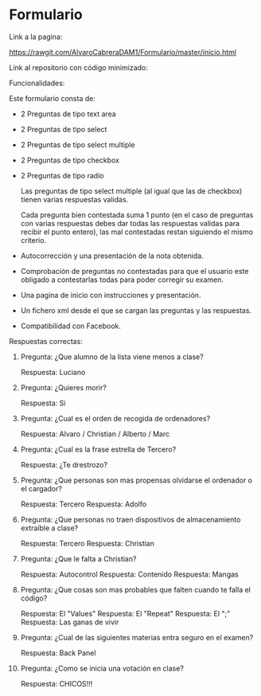 # Formulario

Link a la pagina: 

https://rawgit.com/AlvaroCabreraDAM1/Formulario/master/inicio.html

Link al repositorio con código minimizado:



Funcionalidades:

Este formulario consta de: 

- 2 Preguntas de tipo text area 
- 2 Preguntas de tipo select 
- 2 Preguntas de tipo select multiple 
- 2 Preguntas de tipo checkbox 
- 2 Preguntas de tipo radio 

  Las preguntas de tipo select multiple (al igual que las de checkbox) tienen varias respuestas validas. 

  Cada pregunta bien contestada suma 1 punto (en el caso de preguntas con varias respuestas debes dar todas las respuestas validas para
  recibir el punto entero), las mal contestadas restan siguiendo el mismo criterio.

- Autocorrección y una presentación de la nota obtenida.

- Comprobación de preguntas no contestadas para que el usuario este obligado a contestarlas todas para poder corregir su examen.

- Una pagina de inicio con instrucciones y presentación.

- Un fichero xml desde el que se cargan las preguntas y las respuestas.

- Compatibilidad con Facebook.

Respuestas correctas:

  1. Pregunta: ¿Que alumno de la lista viene menos a clase?
  
     Respuesta: Luciano

  2. Pregunta: ¿Quieres morir?
  
     Respuesta: Si

  3. Pregunta: ¿Cual es el orden de recogida de ordenadores?
  
     Respuesta: Alvaro / Christian / Alberto / Marc

  4. Pregunta: ¿Cual es la frase estrella de Tercero?
  
     Respuesta: ¿Te drestrozo?

  5. Pregunta: ¿Que personas son mas propensas olvidarse el ordenador o el cargador?
  
     Respuesta: Tercero
     Respuesta: Adolfo

  6. Pregunta: ¿Que personas no traen dispositivos de almacenamiento extraíble a clase?
  
     Respuesta: Tercero
     Respuesta: Christian

  7. Pregunta: ¿Que le falta a Christian?
  
     Respuesta: Autocontrol
     Respuesta: Contenido
     Respuesta: Mangas

  8. Pregunta: ¿Que cosas son mas probables que falten cuando te falla el código?
  
     Respuesta: El "Values" 
     Respuesta: El "Repeat"
     Respuesta: El ";"
     Respuesta: Las ganas de vivir

  9. Pregunta: ¿Cual de las siguientes materias entra seguro en el examen?
  
     Respuesta: Back Panel

  10. Pregunta: ¿Como se inicia una votación en clase?
  
      Respuesta: CHICOS!!!
